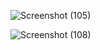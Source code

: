 ![Screenshot (105)](https://user-images.githubusercontent.com/71118230/152842214-04e432b6-f0e8-4387-87bb-cccd12fd4aa5.png)


![Screenshot (108)](https://user-images.githubusercontent.com/71118230/152842223-508cccca-2006-472b-8244-86c899cd4cc7.png)
